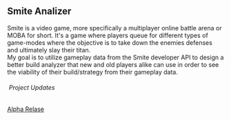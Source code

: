<html class="var-responsive-xl"><head><meta http-equiv="Content-Type" content="text/html; charset=UTF-8">
    <meta name="viewport" content="width=device-width, initial-scale=1.0">
    <meta name="keywords" content="Welcome to my Site">
    <meta name="description" content="">
  </head>
  <body class="var-body">
    <section class="var-clearfix var-section-1" id="sec-4d2e">
      <div class="var-clearfix var-sheet var-sheet-1">
        <h2 class="text text-1">Smite Analizer&nbsp;</h2>
        <p class="text text-2">Smite is a video game, more specifically a multiplayer online battle arena or MOBA for short. It's a game where players queue for different types of game-modes where the objective is to take down the enemies defenses and ultimately slay their titan.<br>My goal is to utilize gameplay data from the Smite developer API to design a better build analyzer that new and old players alike can use in order to see the viability of their build/strategy from their gameplay data.<br>
        <h6 class="text text-6">&nbsp;Project Updates </h6>
        <a href="https://github.com/Alex-Ignus/Smite-Analyzer/raw/main/alpha%20relase.pdf" class="var-btn var-button-style var-btn-1">Alpha Relase</a>   
</body></html>
